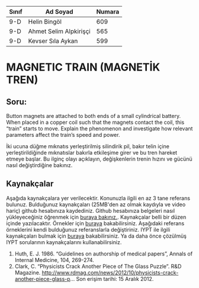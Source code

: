 

 Sınıf |       Ad Soyad         |Numara
-------|------------------------|-------
 9-D   | Helin Bingöl           | 609
 9-D   | Ahmet Selim Alpkirişçi | 565
 9-D   | Kevser Sıla Aykan      | 599

#  MAGNETIC TRAIN (MAGNETİK TREN)
## Soru:
Button magnets are attached to both ends of a small cylindrical battery. When placed in a copper coil such that the magnets contact the coil, this “train” starts to move. Explain the phenomenon and investigate how relevant parameters affect the train’s speed and power.

İki ucuna düğme mıknatıs yerleştirilmiş silindirik pil, bakır telin içine yerleştirildiğinde mıknatıslar bakırla etkileşime girer ve bu tren hareket etmeye başlar. Bu ilginç olayı açıklayın, değişkenlerin trenin hızını ve gücünü nasıl değiştirdiğine bakınız.
## 


## Kaynakçalar  
Aşağıda kaynakçalara yer verilecektir. Konunuzla ilgili en az 3 tane referans bulunuz. Bulduğunuz  kaynakçaları (25MB'den az olmak kaydıyla ve video hariç) github hesabınıza kaydediniz. Github hesabınıza belgeleri nasıl yükleyeceğiniz öğrenmek için [buraya bakınız.](https://help.github.com/articles/adding-a-file-to-a-repository/). Kaynakçalar belli bir düzen içinde yazılacaktır. Örnekler için [buraya](http://www.tubitak.gov.tr/tr/duyuru/bibliyografik-verilerin-duzenlenmesi) bakabilirsiniz. Aşağıdaki referans örneklerini kendi bulduğunuz referanslarla değiştiriniz. IYPT ile ilgili kaynakçaları bulmak için [buraya](http://kit.ilyam.org/) bakabilirsiniz. Ya da daha önce çözülmüş IYPT sorularının kaynakçalarını kullanabilirsiniz. 

 1. Huth, E. J. 1986. “Guidelines on authorship of medical papers”, Annals of Internal Medicine, 104, 269-274.
 2. Clark, C. “Physicists Crack Another Piece of The Glass Puzzle”. R&D Magazine.
http://www.rdmag.com/news/2012/10/physicists-crack-another-piece-glass-p...
Son erişim tarihi: 15 Aralık 2012.

